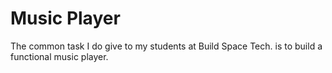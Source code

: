 # Music Player

The common task I do give to my students at Build Space Tech. is to build a functional music player.
